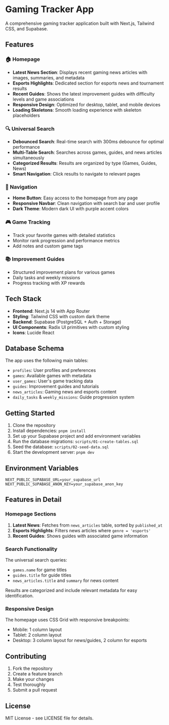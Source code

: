 # Gaming Tracker App

A comprehensive gaming tracker application built with Next.js, Tailwind CSS, and Supabase.

## Features

### 🏠 Homepage
- **Latest News Section**: Displays recent gaming news articles with images, summaries, and metadata
- **Esports Highlights**: Dedicated section for esports news and tournament results
- **Recent Guides**: Shows the latest improvement guides with difficulty levels and game associations
- **Responsive Design**: Optimized for desktop, tablet, and mobile devices
- **Loading Skeletons**: Smooth loading experience with skeleton placeholders

### 🔍 Universal Search
- **Debounced Search**: Real-time search with 300ms debounce for optimal performance
- **Multi-Table Search**: Searches across games, guides, and news articles simultaneously
- **Categorized Results**: Results are organized by type (Games, Guides, News)
- **Smart Navigation**: Click results to navigate to relevant pages

### 🧭 Navigation
- **Home Button**: Easy access to the homepage from any page
- **Responsive Navbar**: Clean navigation with search bar and user profile
- **Dark Theme**: Modern dark UI with purple accent colors

### 🎮 Game Tracking
- Track your favorite games with detailed statistics
- Monitor rank progression and performance metrics
- Add notes and custom game tags

### 📚 Improvement Guides
- Structured improvement plans for various games
- Daily tasks and weekly missions
- Progress tracking with XP rewards

## Tech Stack

- **Frontend**: Next.js 14 with App Router
- **Styling**: Tailwind CSS with custom dark theme
- **Backend**: Supabase (PostgreSQL + Auth + Storage)
- **UI Components**: Radix UI primitives with custom styling
- **Icons**: Lucide React

## Database Schema

The app uses the following main tables:
- `profiles`: User profiles and preferences
- `games`: Available games with metadata
- `user_games`: User's game tracking data
- `guides`: Improvement guides and tutorials
- `news_articles`: Gaming news and esports content
- `daily_tasks` & `weekly_missions`: Guide progression system

## Getting Started

1. Clone the repository
2. Install dependencies: `pnpm install`
3. Set up your Supabase project and add environment variables
4. Run the database migrations: `scripts/01-create-tables.sql`
5. Seed the database: `scripts/02-seed-data.sql`
6. Start the development server: `pnpm dev`

## Environment Variables

```env
NEXT_PUBLIC_SUPABASE_URL=your_supabase_url
NEXT_PUBLIC_SUPABASE_ANON_KEY=your_supabase_anon_key
```

## Features in Detail

### Homepage Sections

1. **Latest News**: Fetches from `news_articles` table, sorted by `published_at`
2. **Esports Highlights**: Filters news articles where `genre = 'esports'`
3. **Recent Guides**: Shows guides with associated game information

### Search Functionality

The universal search queries:
- `games.name` for game titles
- `guides.title` for guide titles  
- `news_articles.title` and `summary` for news content

Results are categorized and include relevant metadata for easy identification.

### Responsive Design

The homepage uses CSS Grid with responsive breakpoints:
- Mobile: 1 column layout
- Tablet: 2 column layout  
- Desktop: 3 column layout for news/guides, 2 column for esports

## Contributing

1. Fork the repository
2. Create a feature branch
3. Make your changes
4. Test thoroughly
5. Submit a pull request

## License

MIT License - see LICENSE file for details. 